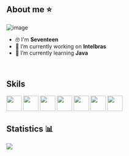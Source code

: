 ## About me ⭐ 
![image](https://user-images.githubusercontent.com/80594088/167850047-c79af02c-5e97-4990-a29d-d7ee162bd268.png)


- 🤓 I'm **Seventeen**
- 🔭 I’m currently working on **Intelbras**
- 🌱 I’m currently learning **Java**
<br/>

## Skils
<img style="width: 40px" src="https://cdn.jsdelivr.net/gh/devicons/devicon/icons/javascript/javascript-original.svg"/> <img style="width: 40px" src="https://cdn.jsdelivr.net/gh/devicons/devicon/icons/html5/html5-original.svg"/> <img style="width: 40px" src="https://cdn.jsdelivr.net/gh/devicons/devicon/icons/css3/css3-original.svg"/> <img style="width: 40px" src="https://cdn.jsdelivr.net/gh/devicons/devicon/icons/windows8/windows8-original.svg"/> <img style="width: 40px" src="https://cdn.jsdelivr.net/gh/devicons/devicon/icons/git/git-original.svg"> <img style="width: 40px" src="https://cdn.jsdelivr.net/gh/devicons/devicon/icons/lua/lua-original-wordmark.svg"/> <img style="width: 40px" src="https://cdn.jsdelivr.net/gh/devicons/devicon/icons/react/react-original.svg"/>
<br/>


## Statistics  📊

<img src="https://github-readme-stats.vercel.app/api?username=guzin-dev&&show_icons=true&title_color=ffffff&icon_color=bb2acf&text_color=daf7dc&bg_color=151515 "/>
